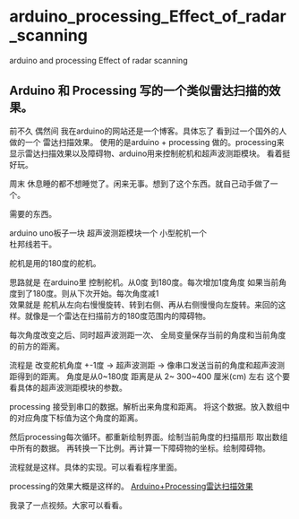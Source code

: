 # arduino_processing_Effect_of_radar_scanning
arduino and processing   Effect of radar scanning

## Arduino 和 Processing 写的一个类似雷达扫描的效果。

前不久 偶然间 我在arduino的网站还是一个博客。具体忘了  看到过一个国外的人做的一个  雷达扫描效果。
使用的是arduino + processing 做的。processing来显示雷达扫描效果以及障碍物、arduino用来控制舵机和超声波测距模块。
看着挺好玩。

周末 休息睡的都不想睡觉了。闲来无事。想到了这个东西。就自己动手做了一个。

需要的东西。

arduino uno板子一块
超声波测距模块一个
小型舵机一个  
杜邦线若干。


舵机是用的180度的舵机。

思路就是  在arduino里 控制舵机。从0度 到180度。每次增加1度角度   如果当前角度到了180度。则从下次开始。每次角度减1  
效果就是  舵机从左向右慢慢旋转、转到右侧、再从右侧慢慢向左旋转。来回的这样。就像是一个雷达在扫描前方的180度范围内的障碍物。

每次角度改变之后、同时超声波测距一次、  全局变量保存当前的角度和当前角度的前方的距离。

流程是  改变舵机角度  +-1度  -> 超声波测距 -> 像串口发送当前的角度和超声波测距得到的距离。
角度是从0~180度   距离是从 2~ 300~400 厘米(cm) 左右  这个要看具体的超声波测距模块的参数。

processing 接受到串口的数据。解析出来角度和距离。 将这个数据。放入数组中的对应角度下标值为这个角度的距离。

然后processing每次循环。都重新绘制界面。绘制当前角度的扫描扇形 取出数组中所有的数据。 再转换一下比例。再计算一下障碍物的坐标。绘制障碍物。

流程就是这样。具体的实现。可以看看程序里面。

processing的效果大概是这样的。
[Arduino+Processing雷达扫描效果](http://v.youku.com/v_show/id_XMTU4OTczMjMwMA==.html) 

我录了一点视频。大家可以看看。

